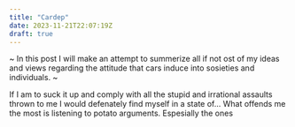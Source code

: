 ```yaml
---
title: "Cardep"
date: 2023-11-21T22:07:19Z
draft: true
---
```


~ In this post I  will make an attempt to summerize all if not ost of my ideas and views regarding the attitude that cars induce into sosieties and individuals. ~

If I am to suck it up and comply with all the stupid and irrational assaults thrown to me I
would defenately find myself in a state of... What offends me the most is listening to potato arguments. Espesially the ones 

